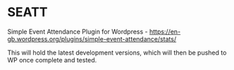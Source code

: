 # SEATT
Simple Event Attendance Plugin for Wordpress - https://en-gb.wordpress.org/plugins/simple-event-attendance/stats/

This will hold the latest development versions, which will then be pushed to WP once complete and tested.
